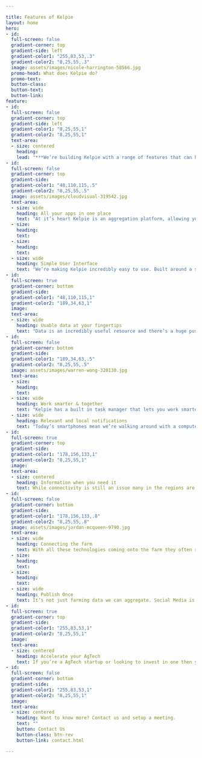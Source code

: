 ```yaml
---

title: Features of Kelpie
layout: home
hero:
- id:
  full-screen: false
  gradient-corner: top
  gradient-side: left
  gradient-color1: "255,83,53,.3"
  gradient-color2: "8,25,55,.3"
  image: assets/images/nicole-harrington-58566.jpg
  promo-head: What does Kelpie do?
  promo-text:
  button-class:
  button-text:
  button-link:
feature:
- id:   
  full-screen: false
  gradient-corner: top
  gradient-side: left
  gradient-color1: "8,25,55,1"
  gradient-color2: "8,25,55,1"
  text-area:
  - size: centered
    heading:
    lead: "***We’re building Kelpie with a range of features that can help farmers manage the variety huge of technology and information on their farm in a way that helps them work smarter and make better decisions.***"
- id:   
  full-screen: false
  gradient-corner: top
  gradient-side:
  gradient-color1: "48,110,115,.5"
  gradient-color2: "8,25,55,.5"
  image: assets/images/cloudvisual-319542.jpg
  text-area:
  - size: wide
    heading: All your apps in one place
    text: "At it’s heart Kelpie is an aggregation platform, allowing you to connect a plethora of apps, technologies and services and have them available in one convenient location. Instead of downloading an app for every single service you use, Kelpie brings them all into one place making it quicker and easier to use."
  - size:
    heading:
    text:
  - size:
    heading:
    text:    
  - size: wide
    heading: Simple User Interface
    text: "We’re making Kelpie incredibly easy to use. Built around a simple command system it’s incredibly easy to use, so if you’ve told a dog to “fetch”, then you’ll know how to use Kelpie."     
- id:   
  full-screen: true
  gradient-corner: bottom
  gradient-side:
  gradient-color1: "48,110,115,1"
  gradient-color2: "189,34,63,1"
  image:
  text-area:
  - size: wide
    heading: Usable data at your fingertips
    text: "Data is an incredibly useful resource and there’s a huge push to make agriculture a data-driven industry. But data doesn’t drive effective farming, decisions making does. Don’t be data driven, be data-informed, because it’s well informed people, not data who can make the best decisions because they combine that information with a lifetime of experience and knowledge of the land. Kelpie doesn’t give you spreadsheets, we graph data so that you can see what it means, what is happening and potential where it’s going. Our decisions system will also let you combine and overlay data from different sources and services so you can see how things relate to one another."    
- id:   
  full-screen: false
  gradient-corner: bottom
  gradient-side:
  gradient-color1: "189,34,63,.5"
  gradient-color2: "8,25,55,.5"
  image: assets/images/warren-wong-320130.jpg
  text-area:
  - size:
    heading:
    text:
  - size: wide
    heading: Work smarter & together
    text: "Kelpie has a built in task manager that lets you work smarter. This is not just a todo list - the task manager allows you to geofence, allocate and share tasks with family, friends, employees and neighbours. Need something from the co-op in town but can’t spare the hour or more to make the return trip? Create a task with a geofence for the co-op and any of your neighbours passing by will get a notification asking for a hand. You can return the favour next time you’re in town. Assign tasks on your property to specific staff or use the geofence option to alert those passing by that something needs to be done in the area. Reduce some of the isolation of modern farming, and help out a mate, manage your workforce, and share with family."   
  - size: wide
    heading: Relevant and local notifications
    text: "Today’s smartphones mean we’re walking around with a computer chock full of sensors and features that we can use to provide more relevant and local information to you. Rather than having to filter out warnings that are given at state or even national level, get relevant information pushed straight to you. Pests in the local area? Get a warning immediately, along with the relevant information you need to take action straight away. Notifications can be tailored to suit you, where you are and what you grow."
- id:   
  full-screen: true
  gradient-corner: top
  gradient-side:
  gradient-color1: "178,156,133,1"
  gradient-color2: "8,25,55,1"
  image:
  text-area:
  - size: centered
    heading: Information when you need it
    text: While connectivity is still an issue many in the regions are dealing with we’re getting prepared for when wireless and mash networks become viable for the connected farm. Our mobile app means that you’ll have access to relevant information wherever you are, but especially out in the field, at the point of needs. Instead of having to play “Google Roulette" and find the right information Kelpie pulls in data from trusted and primary sources of information. This also ensure you’ve got access to the most up to date research and best practices.
- id:   
  full-screen: false
  gradient-corner: bottom
  gradient-side:
  gradient-color1: "178,156,133,.8"
  gradient-color2: "8,25,55,.8"
  image: assets/images/jordan-mcqueen-9790.jpg
  text-area:
  - size: wide
    heading: Connecting the farm
    text: With all these technologies coming onto the farm they often run using proprietary software and standards. Kelpie can provide away for these systems to connect with each other, acting as a bridge to share and pass on data to create smarter solutions. Kelpie can provide a way to turn data into action with the latest smart devices. Trough sensor telling you the water level is low? Connect a smart pump switch and get the two to talk to each other so that they become an automated task.  
  - size:
    heading:
    text:
  - size:
    heading:
    text:
  - size: wide
    heading: Publish Once
    text: It’s not just farming data we can aggregate. Social Media is becoming a huge part of many operations, providing a way to connect directly with customers directly. Same goes with news and keeping up with the latest information in your field. Kelpie can provide a central tool to manage your feeds as well as publish across multiple accounts and services.
- id:   
  full-screen: true
  gradient-corner: top
  gradient-side:
  gradient-color1: "255,83,53,1"
  gradient-color2: "8,25,55,1"
  image:
  text-area:
  - size: centered
    heading: Accelerate your AgTech
    text: If you’re a AgTech startup or looking to invest in one then you’ll find building an app and interface is one of the most difficult and expensive components of the project. It’s not just the initial cost either - it’s the ongoing updates, changes and modifications that you have to pay for. Utilising the Kelpie platform and our command based User Interface system we reduce your development costs meaning substantially. You can also tap into our existing user base to help accelerate your product into the market!.
- id:
  full-screen: false
  gradient-corner: bottom
  gradient-side:
  gradient-color1: "255,83,53,1"
  gradient-color2: "8,25,55,1"
  image:
  text-area:
  - size: centered
    heading: Want to know more? Contact us and setup a meeting.
    text: ""
    button: Contact Us
    button-class: btn-rev
    button-link: contact.html

---
```

